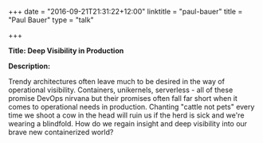 +++
date = "2016-09-21T21:31:22+12:00"
linktitle = "paul-bauer"
title = "Paul Bauer"
type = "talk"

+++

<div class="span-15  ">
  <div class="span-15  last ">
  <p><strong>Title: Deep Visibility in Production</strong>

</p>

<p><strong>Description:</strong></p>

<p>
Trendy architectures often leave much to be desired in the way of operational visibility. Containers, unikernels, serverless - all of these promise DevOps nirvana but their promises often fall far short when it comes to operational needs in production. Chanting "cattle not pets" every time we shoot a cow in the head will ruin us if the herd is sick and we're wearing a blindfold. How do we regain insight and deep visibility into our brave new containerized world?</p>

  </div>
</div>

